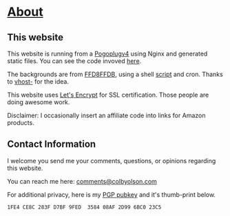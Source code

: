 # [About](/about)

## This website
This website is running from a [Pogoplugv4](/pogoplugv4) using Nginx and generated static files. You can see the code invoved [here](https://github.com/colby/colbyolson.com).

The backgrounds are from [FFD8FFDB](https://twitter.com/FFD8FFDB), using a shell [script](https://github.com/colby/colbyolson.com/blob/master/lib/background) and cron. Thanks to [vhost-](https://kyleterry.com) for the idea.

This website uses [Let's Encrypt](/using-letsencrypt) for SSL certification. Those people are doing awesome work.

Disclaimer: I occasionally insert an affiliate code into links for Amazon products.

## Contact Information
I welcome you send me your comments, questions, or opinions regarding this website.

You can reach me here: [comments@colbyolson.com](mailto:comments@colbyolson.com?Subject=Hello%20there!)

For additional privacy, here is my [PGP pubkey](/media/assets/colby.asc) and it's thumb-print below.

`1FE4 CE8C 283F D7BF 9FED  3584 08AF 2D99 6BC0 23C5`
